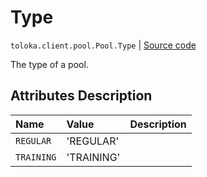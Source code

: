 # Type
`toloka.client.pool.Pool.Type` | [Source code](https://github.com/Toloka/toloka-kit/blob/v1.1.2/src/client/pool/__init__.py#L182)

The type of a pool.

## Attributes Description

| Name | Value | Description |
| :------| :-----------| :----------| 
`REGULAR`|'REGULAR'|
`TRAINING`|'TRAINING'|
